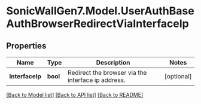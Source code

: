 # SonicWallGen7.Model.UserAuthBaseAuthBrowserRedirectViaInterfaceIp

## Properties

Name | Type | Description | Notes
------------ | ------------- | ------------- | -------------
**InterfaceIp** | **bool** | Redirect the browser via the interface ip address. | [optional] 

[[Back to Model list]](../README.md#documentation-for-models) [[Back to API list]](../README.md#documentation-for-api-endpoints) [[Back to README]](../README.md)

